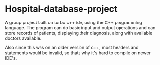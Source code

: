 # Hospital-database-project
A group project built on turbo c++ ide, using the C++ programming language. The program can do basic input and output operations and can store records of patients, displaying their diagnosis, along with available doctors available.

Also since this was on an older version of c++, most headers and statements would be invalid, so thats why it's hard to compile on newer IDE's.
